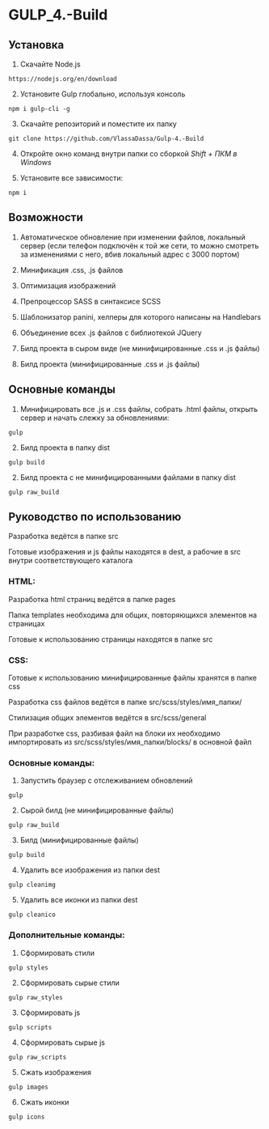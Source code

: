 # GULP_4.-Build

## Установка
1. Скачайте Node.js
```
https://nodejs.org/en/download
```

2. Установите Gulp глобально, используя консоль
```
npm i gulp-cli -g
```

3. Скачайте репозиторий и поместите их папку
```
git clone https://github.com/VlassaDassa/Gulp-4.-Build
```

4. Откройте окно команд внутри папки со сборкой *Shift + ПКМ в Windows*


5. Установите все зависимости:
```
npm i
```


## Возможности
1. Автоматическое обновление при изменении файлов, локальный сервер (если телефон подключён к той же сети, то можно смотреть за изменениями с него, вбив локальный адрес с 3000 портом)

2. Минификация .css, .js файлов

3. Оптимизация изображений

4. Препроцессор SASS в синтаксисе SCSS

5. Шаблонизатор panini, хелперы для которого написаны на Handlebars

6. Объединение всех .js файлов с библиотекой JQuery

7. Билд проекта в сыром виде (не минифицированные .css и .js файлы)

7. Билд проекта (минифицированные .css и .js файлы)


## Основные команды
1. Минифицировать все .js и .css файлы, собрать .html файлы, открыть сервер и начать слежку за обновлениями:
```
gulp
```

2. Билд проекта в папку dist
```
gulp build
```

2. Билд проекта с не минифицированными файлами в папку dist
```
gulp raw_build
```


## Руководство по использованию

Разработка ведётся в папке src

Готовые изображения и js файлы находятся в dest, а рабочие в src внутри соответствующего каталога

### HTML:
Разработка html страниц ведётся в папке pages

Папка templates необходима для общих, повторяющихся элементов на страницах

Готовые к использованию страницы находятся в папке src

### CSS:
Готовые к использованию минифицированные файлы хранятся в папке css

Разработка css файлов ведётся в папке src/scss/styles/имя_папки/

Стилизация общих элементов ведётся в src/scss/general

При разработке css, разбивая файл на блоки их необходимо импортировать из src/scss/styles/имя_папки/blocks/ в основной файл


### Основные команды:

1. Запустить браузер с отслеживанием обновлений
```
gulp
```

2. Сырой билд (не минифицированные файлы)
```
gulp raw_build
```

3. Билд (минифицированные файлы)
```
gulp build
```

4. Удалить все изображения из папки dest
```
gulp cleanimg
```

5. Удалить все иконки из папки dest
```
gulp cleanico
```

### Дополнительные команды:
1. Сформировать стили
```
gulp styles
```

2. Сформировать сырые стили
```
gulp raw_styles
```

3. Сформировать js
```
gulp scripts
```

4. Сформировать сырые js
```
gulp raw_scripts
```

5. Сжать изображения
```
gulp images
```

6. Сжать иконки
```
gulp icons
```







